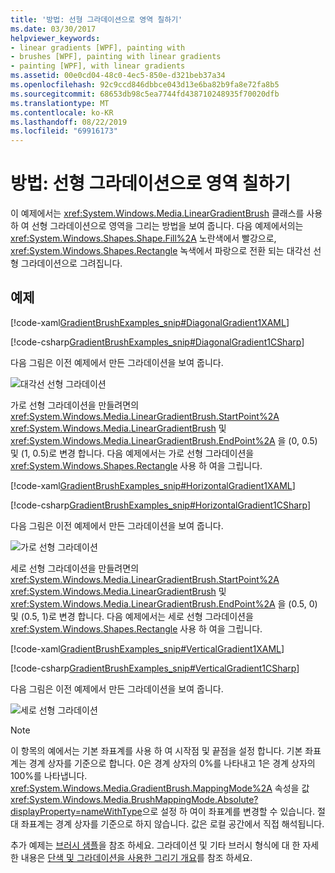 ```yaml
---
title: '방법: 선형 그라데이션으로 영역 칠하기'
ms.date: 03/30/2017
helpviewer_keywords:
- linear gradients [WPF], painting with
- brushes [WPF], painting with linear gradients
- painting [WPF], with linear gradients
ms.assetid: 00e0cd04-48c0-4ec5-850e-d321beb37a34
ms.openlocfilehash: 92c9ccd846dbbce043d13e6ba82b9fa8e72fa8b5
ms.sourcegitcommit: 68653db98c5ea7744fd438710248935f70020dfb
ms.translationtype: MT
ms.contentlocale: ko-KR
ms.lasthandoff: 08/22/2019
ms.locfileid: "69916173"
---
```

# <a name="how-to-paint-an-area-with-a-linear-gradient"></a>방법: 선형 그라데이션으로 영역 칠하기
이 예제에서는 <xref:System.Windows.Media.LinearGradientBrush> 클래스를 사용 하 여 선형 그라데이션으로 영역을 그리는 방법을 보여 줍니다. 다음 예제에서의는 <xref:System.Windows.Shapes.Shape.Fill%2A> 노란색에서 빨강으로, <xref:System.Windows.Shapes.Rectangle> 녹색에서 파랑으로 전환 되는 대각선 선형 그라데이션으로 그려집니다.  
  
## <a name="example"></a>예제  
 [!code-xaml[GradientBrushExamples_snip#DiagonalGradient1XAML](~/samples/snippets/xaml/VS_Snippets_Wpf/GradientBrushExamples_snip/XAML/LinearGradientBrushExample.xaml#diagonalgradient1xaml)]  
  
 [!code-csharp[GradientBrushExamples_snip#DiagonalGradient1CSharp](~/samples/snippets/csharp/VS_Snippets_Wpf/GradientBrushExamples_snip/CSharp/LinearGradientBrushExample.cs#diagonalgradient1csharp)]  
  
 다음 그림은 이전 예제에서 만든 그라데이션을 보여 줍니다.  
  
 ![대각선 선형 그라데이션](./media/graphicsmm-diagonallgb.jpg "graphicsmm_DiagonalLGB")  
  
 가로 선형 그라데이션을 만들려면의 <xref:System.Windows.Media.LinearGradientBrush.StartPoint%2A> <xref:System.Windows.Media.LinearGradientBrush> 및 <xref:System.Windows.Media.LinearGradientBrush.EndPoint%2A> 을 (0, 0.5) 및 (1, 0.5)로 변경 합니다. 다음 예제에서는 가로 선형 그라데이션을 <xref:System.Windows.Shapes.Rectangle> 사용 하 여을 그립니다.  
  
 [!code-xaml[GradientBrushExamples_snip#HorizontalGradient1XAML](~/samples/snippets/xaml/VS_Snippets_Wpf/GradientBrushExamples_snip/XAML/LinearGradientBrushExample.xaml#horizontalgradient1xaml)]  
  
 [!code-csharp[GradientBrushExamples_snip#HorizontalGradient1CSharp](~/samples/snippets/csharp/VS_Snippets_Wpf/GradientBrushExamples_snip/CSharp/LinearGradientBrushExample.cs#horizontalgradient1csharp)]  
  
 다음 그림은 이전 예제에서 만든 그라데이션을 보여 줍니다.  
  
 ![가로 선형 그라데이션](./media/graphicsmm-horizontallgb.jpg "graphicsmm_HorizontalLGB")  
  
 세로 선형 그라데이션을 만들려면의 <xref:System.Windows.Media.LinearGradientBrush.StartPoint%2A> <xref:System.Windows.Media.LinearGradientBrush> 및 <xref:System.Windows.Media.LinearGradientBrush.EndPoint%2A> 을 (0.5, 0) 및 (0.5, 1)로 변경 합니다. 다음 예제에서는 세로 선형 그라데이션을 <xref:System.Windows.Shapes.Rectangle> 사용 하 여을 그립니다.  
  
 [!code-xaml[GradientBrushExamples_snip#VerticalGradient1XAML](~/samples/snippets/xaml/VS_Snippets_Wpf/GradientBrushExamples_snip/XAML/LinearGradientBrushExample.xaml#verticalgradient1xaml)]  
  
 [!code-csharp[GradientBrushExamples_snip#VerticalGradient1CSharp](~/samples/snippets/csharp/VS_Snippets_Wpf/GradientBrushExamples_snip/CSharp/LinearGradientBrushExample.cs#verticalgradient1csharp)]  
  
 다음 그림은 이전 예제에서 만든 그라데이션을 보여 줍니다.  
  
 ![세로 선형 그라데이션](./media/graphicsmm-verticallgb.jpg "graphicsmm_VerticalLGB")  
  
> [!NOTE]
> 이 항목의 예에서는 기본 좌표계를 사용 하 여 시작점 및 끝점을 설정 합니다. 기본 좌표계는 경계 상자를 기준으로 합니다. 0은 경계 상자의 0%를 나타내고 1은 경계 상자의 100%를 나타냅니다. <xref:System.Windows.Media.GradientBrush.MappingMode%2A> 속성을 값 <xref:System.Windows.Media.BrushMappingMode.Absolute?displayProperty=nameWithType>으로 설정 하 여이 좌표계를 변경할 수 있습니다. 절대 좌표계는 경계 상자를 기준으로 하지 않습니다. 값은 로컬 공간에서 직접 해석됩니다.  
  
 추가 예제는 [브러시 샘플](https://go.microsoft.com/fwlink/?LinkID=159973)을 참조 하세요. 그라데이션 및 기타 브러시 형식에 대 한 자세한 내용은 [단색 및 그라데이션을 사용한 그리기 개요](painting-with-solid-colors-and-gradients-overview.md)를 참조 하세요.
